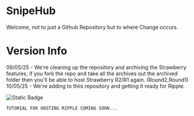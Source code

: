 # SnipeHub
Welcome, not to just a Github Repository but to where Change occurs.

# Version Info
09/05/25 - We're cleaning up the repository and archiving the Strawberry features, if you fork the repo and take all the archives out the archived folder then you'll be able to host Strawberry R2/R1 again. (Round2,Round1)
10/05/25 - We're adding to thiis repository and getting it ready for Ripple.

![Static Badge](https://img.shields.io/badge/Powered_by:-SnipeHub-blue)

```
TUTORIAL FOR HOSTING RIPPLE COMING SOON...
```
